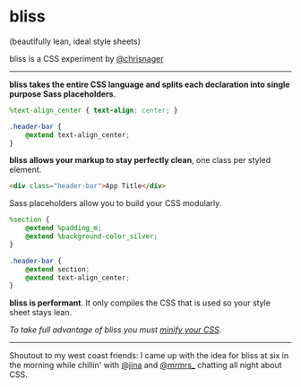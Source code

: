 bliss
=====

(beautifully lean, ideal style sheets)

bliss is a CSS experiment by [@chrisnager](http://twitter.com/chrisnager)


---


__bliss takes the entire CSS language and splits each declaration into single purpose Sass placeholders__.

```scss
%text-align_center { text-align: center; }

.header-bar {
    @extend text-align_center;
}
```


__bliss allows your markup to stay perfectly clean__, one class per styled element.

```html
<div class="header-bar">App Title</div>
```


Sass placeholders allow you to build your CSS modularly.

```scss
%section {
    @extend %padding_m;
    @extend %background-color_silver;
}

.header-bar {
    @extend section;
    @extend text-align_center;
}
```


__bliss is performant__. It only compiles the CSS that is used so your style sheet stays lean.

_To take full advantage of bliss you must [minify your CSS](http://www.minifycss.com/css-compressor/)_.


---


Shoutout to my west coast friends:
I came up with the idea for bliss at six in the morning while chillin' with [@jina](http://twitter.com/jina) and [@mrmrs_](http://twitter.com/mrmrs_) chatting all night about CSS.
